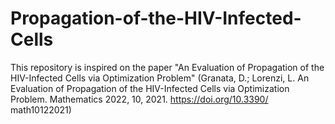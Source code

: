 # Propagation-of-the-HIV-Infected-Cells
This repository is inspired on the paper "An Evaluation of Propagation of the HIV-Infected Cells via Optimization Problem" (Granata, D.; Lorenzi, L. An Evaluation of Propagation of the HIV-Infected Cells via Optimization Problem. Mathematics 2022, 10, 2021. https://doi.org/10.3390/ math10122021)
